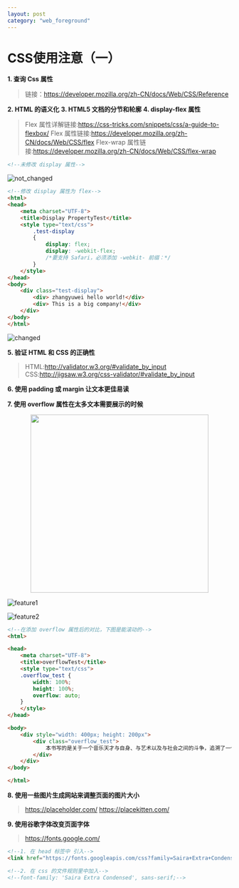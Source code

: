 ```yaml
---
layout: post
category: "web_foreground"
---
```


# CSS使用注意（一）
**1. 查询 Css 属性**
>链接：https://developer.mozilla.org/zh-CN/docs/Web/CSS/Reference

**2. HTML 的语义化**
**3. HTML5 文档的分节和轮廓**
**4. display-flex 属性**
> Flex 属性详解链接:https://css-tricks.com/snippets/css/a-guide-to-flexbox/
> Flex 属性链接:https://developer.mozilla.org/zh-CN/docs/Web/CSS/flex
> Flex-wrap 属性链接:https://developer.mozilla.org/zh-CN/docs/Web/CSS/flex-wrap

```html
<!--未修改 display 属性-->
```


![not_changed]({{site.baseurl}}/assets/img/15079801238788.jpg)


```html
<!--修改 display 属性为 flex-->
<html>
<head>
    <meta charset="UTF-8">
    <title>Display PropertyTest</title>
    <style type="text/css">
        .test-display
        {
            display: flex;
            display: -webkit-flex;
            /*要支持 Safari，必须添加 -webkit- 前缀：*/
        }
    </style>
</head>
<body>
    <div class="test-display">
        <div> zhangyuwei hello world!</div>
        <div> This is a big company!</div>
    </div>
</body>
</html>
```

![changed]({{site.baseurl}}/assets/img/15079806887216.jpg)

**5. 验证 HTML 和 CSS 的正确性**
> HTML:http://validator.w3.org/#validate_by_input
> CSS:http://jigsaw.w3.org/css-validator/#validate_by_input

**6. 使用 padding 或 margin 让文本更佳易读**

**7. 使用 overflow 属性在太多文本需要展示的时候**

<div align="center">
    <img src="/media/15081526598386.jpg" width="400px"/>
</div>

![feature1]({{site.baseurl}}/assets/img/15081526598386.jpg)

![feature2]({{site.baseurl}}/assets/img/15081527725037.jpg)

```html
<!--在添加 overflow 属性后的对比，下图是能滚动的-->
<html>

<head>
    <meta charset="UTF-8">
    <title>overflowTest</title>
    <style type="text/css">
    .overflow_test {
        width: 100%;
        height: 100%;
        overflow: auto;
    }
    </style>
</head>

<body>
    <div style="width: 400px; height: 200px">
        <div class="overflow_test">
            本书写的是关于一个音乐天才与自身、与艺术以及与社会之间的斗争，追溯了一个德国音乐家在许多艺术斗争中演变的历程。主人公约翰·克利斯朵夫是一个充满矛盾和不协调的性格，一位满怀生命热情却又遭到敌对世界误解的极其诚恳的艺术家。爱德蒙·高斯称此书为20世纪的最高贵的小说作品。 整个作品分为四册，相当于交响乐的四个乐章： 第一册包括克利斯朵夫少年时代的生活（黎明，清晨，少年），描写他的感宫与感情的觉醒，在家庭与故乡那个小天地中的生活，——直到经过一个考验为止，在那个考验中他受了重大的创伤，可是对自己的使命突然得到了启示，知道英勇的受难与战斗便是他的命运。 第二册（反抗，节场）所写的，是克利斯朵夫像年轻的齐格弗里德”一样，天真，专横，过激，横冲直撞的去征讨当时的社会的与艺术的谎言，挥舞着唐·吉诃德式的长矛，去攻击骡大，小吏，磨坊的风轮和德法两国的节场。这些都可以归在反抗这个总题目之下。 第三册（安多纳德，户内，女朋友们）和上一册的热情与憎恨成为对比，是一片温和恬静的气氛，咏叹友谊与纯洁的爱情的悲歌。 第四册（燃烧的荆棘，复旦）写的是生命中途的大难关，是“怀疑”与破坏性极强的“情欲”的狂飙，是内心的疾风暴雨，差不多一切都要被摧毁了，但结果仍趋于清明高远之境，透出另一世界的黎明的曙光
        </div>
    </div>
</body>

</html>
```


**8. 使用一些图片生成网站来调整页面的图片大小**
> https://placeholder.com/
> https://placekitten.com/

**9. 使用谷歌字体改变页面字体**
> https://fonts.google.com/

```html
<!--1. 在 head 标签中 引入-->
<link href="https://fonts.googleapis.com/css?family=Saira+Extra+Condensed" rel="stylesheet">

<!--2. 在 css 的文件规则里中加入-->
<!--font-family: 'Saira Extra Condensed', sans-serif;-->
```




